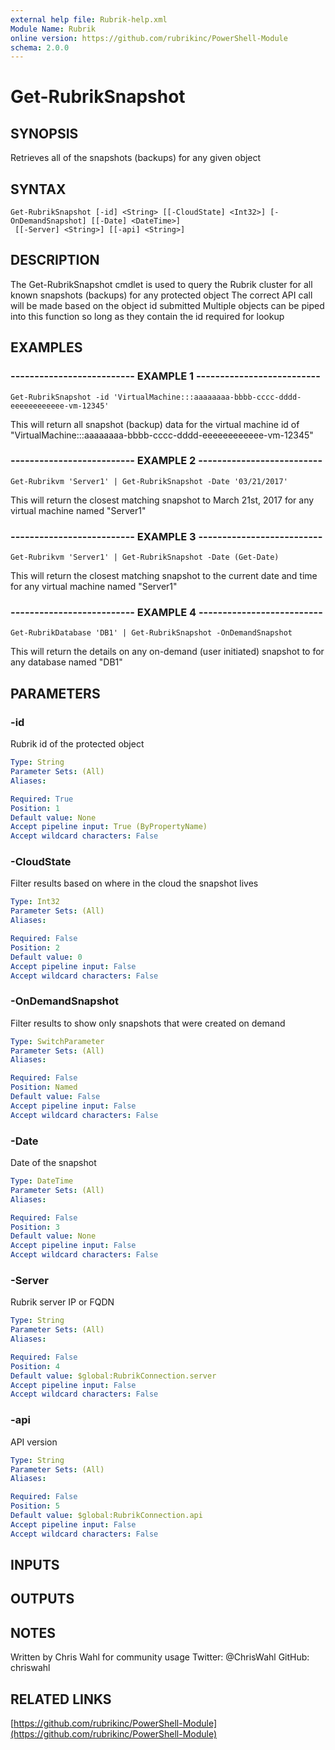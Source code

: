 ```yaml
---
external help file: Rubrik-help.xml
Module Name: Rubrik
online version: https://github.com/rubrikinc/PowerShell-Module
schema: 2.0.0
---
```


# Get-RubrikSnapshot

## SYNOPSIS
Retrieves all of the snapshots (backups) for any given object

## SYNTAX

```
Get-RubrikSnapshot [-id] <String> [[-CloudState] <Int32>] [-OnDemandSnapshot] [[-Date] <DateTime>]
 [[-Server] <String>] [[-api] <String>]
```

## DESCRIPTION
The Get-RubrikSnapshot cmdlet is used to query the Rubrik cluster for all known snapshots (backups) for any protected object
The correct API call will be made based on the object id submitted
Multiple objects can be piped into this function so long as they contain the id required for lookup

## EXAMPLES

### -------------------------- EXAMPLE 1 --------------------------
```
Get-RubrikSnapshot -id 'VirtualMachine:::aaaaaaaa-bbbb-cccc-dddd-eeeeeeeeeeee-vm-12345'
```

This will return all snapshot (backup) data for the virtual machine id of "VirtualMachine:::aaaaaaaa-bbbb-cccc-dddd-eeeeeeeeeeee-vm-12345"

### -------------------------- EXAMPLE 2 --------------------------
```
Get-Rubrikvm 'Server1' | Get-RubrikSnapshot -Date '03/21/2017'
```

This will return the closest matching snapshot to March 21st, 2017 for any virtual machine named "Server1"

### -------------------------- EXAMPLE 3 --------------------------
```
Get-Rubrikvm 'Server1' | Get-RubrikSnapshot -Date (Get-Date)
```

This will return the closest matching snapshot to the current date and time for any virtual machine named "Server1"

### -------------------------- EXAMPLE 4 --------------------------
```
Get-RubrikDatabase 'DB1' | Get-RubrikSnapshot -OnDemandSnapshot
```

This will return the details on any on-demand (user initiated) snapshot to for any database named "DB1"

## PARAMETERS

### -id
Rubrik id of the protected object

```yaml
Type: String
Parameter Sets: (All)
Aliases: 

Required: True
Position: 1
Default value: None
Accept pipeline input: True (ByPropertyName)
Accept wildcard characters: False
```

### -CloudState
Filter results based on where in the cloud the snapshot lives

```yaml
Type: Int32
Parameter Sets: (All)
Aliases: 

Required: False
Position: 2
Default value: 0
Accept pipeline input: False
Accept wildcard characters: False
```

### -OnDemandSnapshot
Filter results to show only snapshots that were created on demand

```yaml
Type: SwitchParameter
Parameter Sets: (All)
Aliases: 

Required: False
Position: Named
Default value: False
Accept pipeline input: False
Accept wildcard characters: False
```

### -Date
Date of the snapshot

```yaml
Type: DateTime
Parameter Sets: (All)
Aliases: 

Required: False
Position: 3
Default value: None
Accept pipeline input: False
Accept wildcard characters: False
```

### -Server
Rubrik server IP or FQDN

```yaml
Type: String
Parameter Sets: (All)
Aliases: 

Required: False
Position: 4
Default value: $global:RubrikConnection.server
Accept pipeline input: False
Accept wildcard characters: False
```

### -api
API version

```yaml
Type: String
Parameter Sets: (All)
Aliases: 

Required: False
Position: 5
Default value: $global:RubrikConnection.api
Accept pipeline input: False
Accept wildcard characters: False
```

## INPUTS

## OUTPUTS

## NOTES
Written by Chris Wahl for community usage
Twitter: @ChrisWahl
GitHub: chriswahl

## RELATED LINKS

[https://github.com/rubrikinc/PowerShell-Module](https://github.com/rubrikinc/PowerShell-Module)

